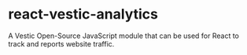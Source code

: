 # react-vestic-analytics
A Vestic Open-Source JavaScript module that can be used for React to track and reports website traffic. 
